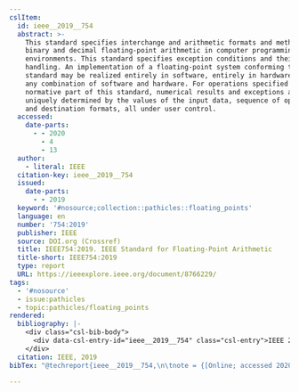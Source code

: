 ```yaml
---
cslItem:
  id: ieee__2019__754
  abstract: >-
    This standard specifies interchange and arithmetic formats and methods for
    binary and decimal floating-point arithmetic in computer programming
    environments. This standard specifies exception conditions and their default
    handling. An implementation of a floating-point system conforming to this
    standard may be realized entirely in software, entirely in hardware, or in
    any combination of software and hardware. For operations specified in the
    normative part of this standard, numerical results and exceptions are
    uniquely determined by the values of the input data, sequence of operations,
    and destination formats, all under user control.
  accessed:
    date-parts:
      - - 2020
        - 4
        - 13
  author:
    - literal: IEEE
  citation-key: ieee__2019__754
  issued:
    date-parts:
      - - 2019
  keyword: '#nosource;collection::pathicles::floating_points'
  language: en
  number: '754:2019'
  publisher: IEEE
  source: DOI.org (Crossref)
  title: IEEE754:2019. IEEE Standard for Floating-Point Arithmetic
  title-short: IEEE754:2019
  type: report
  URL: https://ieeexplore.ieee.org/document/8766229/
tags:
  - '#nosource'
  - issue:pathicles
  - topic:pathicles/floating_points
rendered:
  bibliography: |-
    <div class="csl-bib-body">
      <div data-csl-entry-id="ieee__2019__754" class="csl-entry">IEEE 2019 <i>IEEE754:2019. IEEE Standard for Floating-Point Arithmetic</i>. 754:2019. IEEE. Available at: <a href='https://ieeexplore.ieee.org/document/8766229/'>https://ieeexplore.ieee.org/document/8766229/</a> (Accessed: April 13, 2020).</div>
    </div>
  citation: IEEE, 2019
bibTex: "@techreport{ieee__2019__754,\n\tnote = {[Online; accessed 2020-04-13]},\n\tauthor = {{IEEE}},\n\tyear = {2019},\n\tnumber = {754:2019},\n\tinstitution = {IEEE},\n\ttitle = {IEEE754:2019. {IEEE} {Standard} for {Floating}-{Point} {Arithmetic}},\n}\n\n"

---
```

